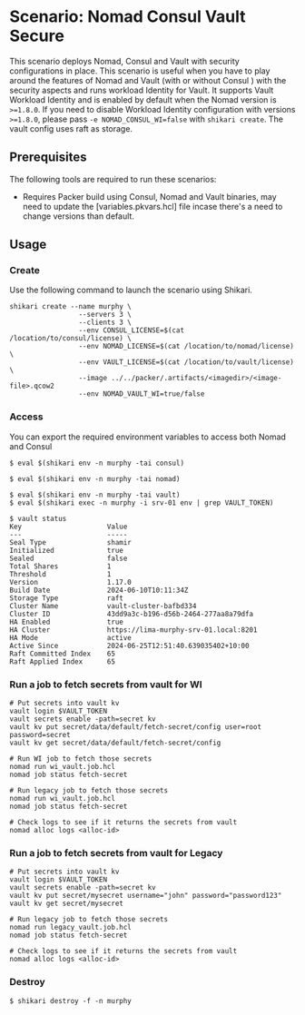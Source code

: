 # Scenario: Nomad Consul Vault Secure
This scenario deploys Nomad, Consul and Vault with security configurations in place. This scenario is useful when you have to play around the features of Nomad and Vault (with or without Consul ) with the security aspects and runs workload Identity for Vault.
It supports Vault Workload Identity and is enabled by default when the Nomad version is `>=1.8.0`. If you need to disable Workload Identity configuration with versions `>=1.8.0`, please pass `-e NOMAD_CONSUL_WI=false` with `shikari create`. The vault config uses raft as storage.

## Prerequisites
The following tools are required to run these scenarios:

- Requires Packer build using Consul, Nomad and Vault binaries, may need to update the [variables.pkvars.hcl] file incase there's a need to change versions than default.

## Usage


### Create

Use the following command to launch the scenario using Shikari.

```
shikari create --name murphy \
                 --servers 3 \
                 --clients 3 \
                 --env CONSUL_LICENSE=$(cat /location/to/consul/license) \
                 --env NOMAD_LICENSE=$(cat /location/to/nomad/license) \
                 --env VAULT_LICENSE=$(cat /location/to/vault/license) \
                 --image ../../packer/.artifacts/<imagedir>/<image-file>.qcow2
                 --env NOMAD_VAULT_WI=true/false

```

### Access

You can export the required environment variables to access both Nomad and Consul

```
$ eval $(shikari env -n murphy -tai consul)

$ eval $(shikari env -n murphy -tai nomad)

$ eval $(shikari env -n murphy -tai vault)
$ eval $(shikari exec -n murphy -i srv-01 env | grep VAULT_TOKEN)

$ vault status
Key                     Value
---                     -----
Seal Type               shamir
Initialized             true
Sealed                  false
Total Shares            1
Threshold               1
Version                 1.17.0
Build Date              2024-06-10T10:11:34Z
Storage Type            raft
Cluster Name            vault-cluster-bafbd334
Cluster ID              43dd9a3c-b196-d56b-2464-277aa8a79dfa
HA Enabled              true
HA Cluster              https://lima-murphy-srv-01.local:8201
HA Mode                 active
Active Since            2024-06-25T12:51:40.639035402+10:00
Raft Committed Index    65
Raft Applied Index      65

```

### Run a job to fetch secrets from vault for WI

```
# Put secrets into vault kv
vault login $VAULT_TOKEN
vault secrets enable -path=secret kv
vault kv put secret/data/default/fetch-secret/config user=root password=secret
vault kv get secret/data/default/fetch-secret/config

# Run WI job to fetch those secrets 
nomad run wi_vault.job.hcl
nomad job status fetch-secret

# Run legacy job to fetch those secrets 
nomad run wi_vault.job.hcl
nomad job status fetch-secret

# Check logs to see if it returns the secrets from vault
nomad alloc logs <alloc-id>
```

### Run a job to fetch secrets from vault for Legacy

```
# Put secrets into vault kv
vault login $VAULT_TOKEN
vault secrets enable -path=secret kv
vault kv put secret/mysecret username="john" password="password123"
vault kv get secret/mysecret

# Run legacy job to fetch those secrets 
nomad run legacy_vault.job.hcl
nomad job status fetch-secret

# Check logs to see if it returns the secrets from vault
nomad alloc logs <alloc-id>
```

### Destroy

```
$ shikari destroy -f -n murphy
```